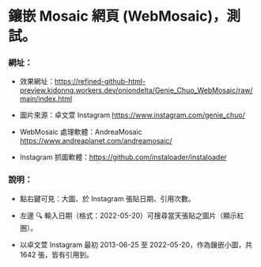 # 鑲嵌 Mosaic 網頁 (WebMosaic)，測試。

### 網址：

- 效果網址：https://refined-github-html-preview.kidonng.workers.dev/oniondelta/Genie_Chuo_WebMosaic/raw/main/index.html

- 圖片來源：卓文萱 Instagram https://www.instagram.com/genie_chuo/

- WebMosaic 處理軟體：AndreaMosaic https://www.andreaplanet.com/andreamosaic/

- Instagram 抓圖軟體：https://github.com/instaloader/instaloader

### 說明：

- 點右鍵可見：大圖、於 Instagram 張貼日期、引用次數。

- 左邊 🔍 輸入日期（格式：2022-05-20）可搜尋當天張貼之圖片（顯示紅圈）。

- 以卓文萱 Instagram 最初 2013-06-25 至 2022-05-20，作為鑲嵌小圖，共 1642 張，皆有引用到。
